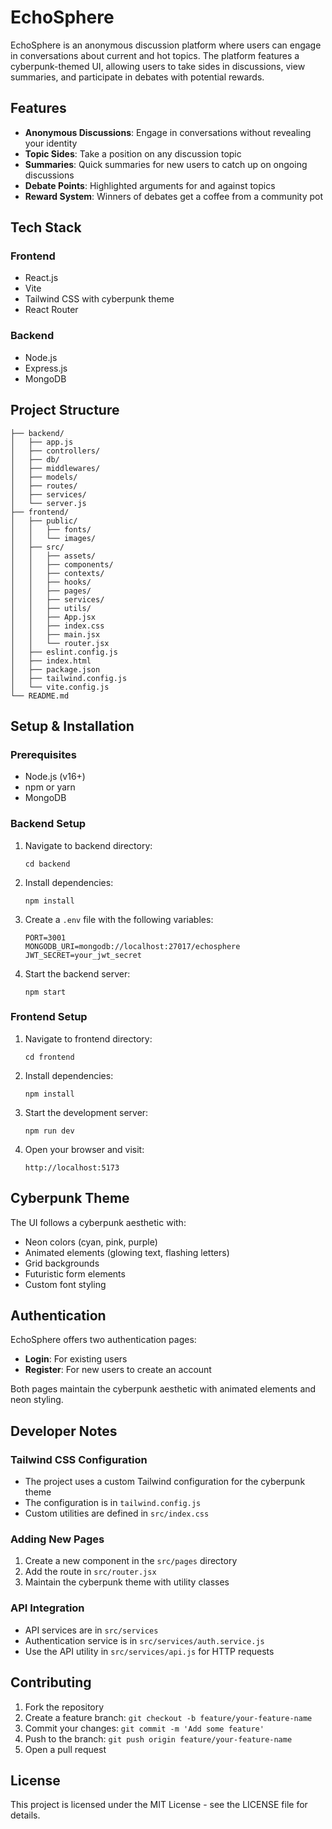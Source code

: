 # EchoSphere

EchoSphere is an anonymous discussion platform where users can engage in conversations about current and hot topics. The platform features a cyberpunk-themed UI, allowing users to take sides in discussions, view summaries, and participate in debates with potential rewards.


## Features

- **Anonymous Discussions**: Engage in conversations without revealing your identity
- **Topic Sides**: Take a position on any discussion topic
- **Summaries**: Quick summaries for new users to catch up on ongoing discussions
- **Debate Points**: Highlighted arguments for and against topics
- **Reward System**: Winners of debates get a coffee from a community pot

## Tech Stack

### Frontend
- React.js
- Vite
- Tailwind CSS with cyberpunk theme
- React Router

### Backend
- Node.js
- Express.js
- MongoDB

## Project Structure

```
├── backend/
│   ├── app.js
│   ├── controllers/
│   ├── db/
│   ├── middlewares/
│   ├── models/
│   ├── routes/
│   ├── services/
│   └── server.js
├── frontend/
│   ├── public/
│   │   ├── fonts/
│   │   └── images/
│   ├── src/
│   │   ├── assets/
│   │   ├── components/
│   │   ├── contexts/
│   │   ├── hooks/
│   │   ├── pages/
│   │   ├── services/
│   │   ├── utils/
│   │   ├── App.jsx
│   │   ├── index.css
│   │   ├── main.jsx
│   │   └── router.jsx
│   ├── eslint.config.js
│   ├── index.html
│   ├── package.json
│   ├── tailwind.config.js
│   └── vite.config.js
└── README.md
```

## Setup & Installation

### Prerequisites
- Node.js (v16+)
- npm or yarn
- MongoDB

### Backend Setup
1. Navigate to backend directory:
   ```
   cd backend
   ```

2. Install dependencies:
   ```
   npm install
   ```

3. Create a `.env` file with the following variables:
   ```
   PORT=3001
   MONGODB_URI=mongodb://localhost:27017/echosphere
   JWT_SECRET=your_jwt_secret
   ```

4. Start the backend server:
   ```
   npm start
   ```

### Frontend Setup
1. Navigate to frontend directory:
   ```
   cd frontend
   ```

2. Install dependencies:
   ```
   npm install
   ```

3. Start the development server:
   ```
   npm run dev
   ```

4. Open your browser and visit:
   ```
   http://localhost:5173
   ```

## Cyberpunk Theme

The UI follows a cyberpunk aesthetic with:
- Neon colors (cyan, pink, purple)
- Animated elements (glowing text, flashing letters)
- Grid backgrounds
- Futuristic form elements
- Custom font styling

## Authentication

EchoSphere offers two authentication pages:
- **Login**: For existing users
- **Register**: For new users to create an account

Both pages maintain the cyberpunk aesthetic with animated elements and neon styling.

## Developer Notes

### Tailwind CSS Configuration
- The project uses a custom Tailwind configuration for the cyberpunk theme
- The configuration is in `tailwind.config.js`
- Custom utilities are defined in `src/index.css`

### Adding New Pages
1. Create a new component in the `src/pages` directory
2. Add the route in `src/router.jsx`
3. Maintain the cyberpunk theme with utility classes

### API Integration
- API services are in `src/services`
- Authentication service is in `src/services/auth.service.js`
- Use the API utility in `src/services/api.js` for HTTP requests

## Contributing

1. Fork the repository
2. Create a feature branch: `git checkout -b feature/your-feature-name`
3. Commit your changes: `git commit -m 'Add some feature'`
4. Push to the branch: `git push origin feature/your-feature-name`
5. Open a pull request

## License

This project is licensed under the MIT License - see the LICENSE file for details.
